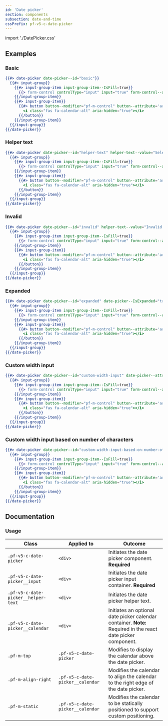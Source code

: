 ```yaml
---
id: 'Date picker'
section: components
subsection: date-and-time
cssPrefix: pf-v5-c-date-picker
---
```


import './DatePicker.css'

## Examples

### Basic
```hbs
{{#> date-picker date-picker--id="basic"}}
  {{#> input-group}}
    {{#> input-group-item input-group-item--IsFill=true}}
      {{> form-control controlType="input" input="true" form-control--attribute=(concat 'type="text" value="2020-03-05" id="' date-picker--id '-input" name="' date-picker--id '-input" aria-label="Date picker"')}}
    {{/input-group-item}}
    {{#> input-group-item}}
      {{#> button button--modifier="pf-m-control" button--attribute='aria-label="Toggle date picker"'}}
        <i class="fas fa-calendar-alt" aria-hidden="true"></i>
      {{/button}}
    {{/input-group-item}}
  {{/input-group}}
{{/date-picker}}
```

### Helper text
```hbs
{{#> date-picker date-picker--id="helper-text" helper-text--value="Select a date."}}
  {{#> input-group}}
    {{#> input-group-item input-group-item--IsFill=true}}
      {{> form-control controlType="input" input="true" form-control--attribute=(concat 'type="text" value="2020-03-05" id="' date-picker--id '-input" name="' date-picker--id '-input" aria-label="Date picker"')}}
    {{/input-group-item}}
    {{#> input-group-item}}
      {{#> button button--modifier="pf-m-control" button--attribute='aria-label="Toggle date picker"'}}
        <i class="fas fa-calendar-alt" aria-hidden="true"></i>
      {{/button}}
    {{/input-group-item}}
  {{/input-group}}
{{/date-picker}}
```

### Invalid
```hbs
{{#> date-picker date-picker--id="invalid" helper-text--value="Invalid date" helper-text-item--IsError="true"}}
  {{#> input-group}}
    {{#> input-group-item input-group-item--IsFill=true}}
      {{> form-control controlType="input" input="true" form-control--attribute=(concat 'aria-invalid="true" type="text" value="2020-03-05" id="' date-picker--id '-input" name="' date-picker--id '-input" aria-label="Date picker"')}}
    {{/input-group-item}}
    {{#> input-group-item}}
      {{#> button button--modifier="pf-m-control" button--attribute='aria-label="Toggle date picker"'}}
        <i class="fas fa-calendar-alt" aria-hidden="true"></i>
      {{/button}}
    {{/input-group-item}}
  {{/input-group}}
{{/date-picker}}
```

### Expanded
```hbs
{{#> date-picker date-picker--id="expanded" date-picker--IsExpanded="true"}}
  {{#> input-group}}
    {{#> input-group-item input-group-item--IsFill=true}}
      {{> form-control controlType="input" input="true" form-control--attribute=(concat 'type="text" value="2020-03-05" id="' date-picker--id '-input" name="' date-picker--id '-input" aria-label="Date picker"')}}
    {{/input-group-item}}
    {{#> input-group-item}}
      {{#> button button--modifier="pf-m-control" button--attribute='aria-label="Toggle date picker"'}}
        <i class="fas fa-calendar-alt" aria-hidden="true"></i>
      {{/button}}
    {{/input-group-item}}
  {{/input-group}}
{{/date-picker}}
```

### Custom width input
```hbs
{{#> date-picker date-picker--id="custom-width-input" date-picker--attribute='style="--pf-v5-c-date-picker__input--c-form-control--Width: 220px;"'}}
  {{#> input-group}}
    {{#> input-group-item input-group-item--IsFill=true}}
      {{> form-control controlType="input" input="true" form-control--attribute=(concat 'type="text" value="November 20, 2020" id="' date-picker--id '-input" name="' date-picker--id '-input" aria-label="Date picker"')}}
    {{/input-group-item}}
    {{#> input-group-item}}
      {{#> button button--modifier="pf-m-control" button--attribute='aria-label="Toggle date picker"'}}
        <i class="fas fa-calendar-alt" aria-hidden="true"></i>
      {{/button}}
    {{/input-group-item}}
  {{/input-group}}
{{/date-picker}}
```

### Custom width input based on number of characters
```hbs
{{#> date-picker date-picker--id="custom-width-input-based-on-number-of-characters" date-picker--attribute='style="--pf-v5-c-date-picker__input--c-form-control--width-chars: 17;"'}}
  {{#> input-group}}
    {{#> input-group-item input-group-item--IsFill=true}}
      {{> form-control controlType="input" input="true" form-control--attribute=(concat 'type="text" value="November 20, 2020" id="' date-picker--id '-input" name="' date-picker--id '-input" aria-label="Date picker"')}}
    {{/input-group-item}}
    {{#> input-group-item}}
      {{#> button button--modifier="pf-m-control" button--attribute='aria-label="Toggle date picker"'}}
        <i class="fas fa-calendar-alt" aria-hidden="true"></i>
      {{/button}}
    {{/input-group-item}}
  {{/input-group}}
{{/date-picker}}
```

## Documentation
### Usage

| Class | Applied to | Outcome |
| -- | -- | -- |
| `.pf-v5-c-date-picker` | `<div>` | Initiates the date picker component. **Required** |
| `.pf-v5-c-date-picker__input` | `<div>` | Initiates the date picker input container. **Required** |
| `.pf-v5-c-date-picker__helper-text` | `<div>` | Initiates the date picker helper text. |
| `.pf-v5-c-date-picker__calendar` | `<div>` | Initiates an optional date picker calendar container. **Note:** Required in the react date picker component. |
| `.pf-m-top` | `.pf-v5-c-date-picker` | Modifies to display the calendar above the date picker. |
| `.pf-m-align-right` | `.pf-v5-c-date-picker__calendar` | Modifies the calendar to align the calendar to the right edge of the date picker. |
| `.pf-m-static` | `.pf-v5-c-date-picker__calendar` | Modifies the calendar to be statically positioned to support custom positioning. |
